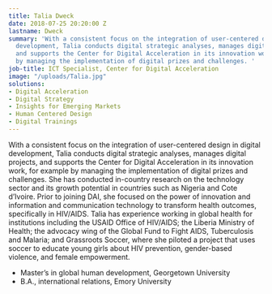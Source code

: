 ```yaml
---
title: Talia Dweck
date: 2018-07-25 20:20:00 Z
lastname: Dweck
summary: 'With a consistent focus on the integration of user-centered design in digital
  development, Talia conducts digital strategic analyses, manages digital projects,
  and supports the Center for Digital Acceleration in its innovation work, for example
  by managing the implementation of digital prizes and challenges. '
job-title: ICT Specialist, Center for Digital Acceleration
image: "/uploads/Talia.jpg"
solutions:
- Digital Acceleration
- Digital Strategy
- Insights for Emerging Markets
- Human Centered Design
- Digital Trainings
---
```


With a consistent focus on the integration of user-centered design in digital development, Talia conducts digital strategic analyses, manages digital projects, and supports the Center for Digital Acceleration in its innovation work, for example by managing the implementation of digital prizes and challenges. She has conducted in-country research on the technology sector and its growth potential in countries such as Nigeria and Cote d’Ivoire. Prior to joining DAI, she focused on the power of innovation and information and communication technology to transform health outcomes, specifically in HIV/AIDS. Talia has experience working in global health for institutions including the USAID Office of HIV/AIDS; the Liberia Ministry of Health; the advocacy wing of the Global Fund to Fight AIDS, Tuberculosis and Malaria; and Grassroots Soccer, where she piloted a project that uses soccer to educate young girls about HIV prevention, gender-based violence, and female empowerment. 

* Master’s in global human development, Georgetown University 
* B.A., international relations, Emory University
